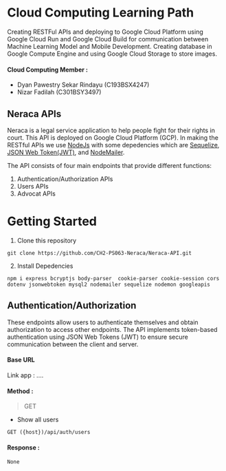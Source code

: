 # Cloud Computing Learning Path

Creating RESTFul APIs and deploying to Google Cloud Platform using Google Cloud Run and Google Cloud Build for communication between Machine Learning Model and Mobile Development. Creating database in Google Compute Engine and using Google Cloud Storage to store images.

#### Cloud Computing Member :
* Dyan Pawestry Sekar Rindayu (C193BSX4247)
* Nizar Fadilah (C301BSY3497)

## Neraca APIs

Neraca is a legal service application to help people fight for their rights in court. This API is deployed on Google Cloud Platform (GCP). In making the RESTful APIs we use [NodeJs](https://nodejs.org/en) with some depedencies which are [Sequelize](https://sequelize.org/), [JSON Web Token(JWT)](https://jwt.io/), and [NodeMailer](https://nodemailer.com/). 

The API consists of four main endpoints that provide different functions:

1. Authentication/Authorization APIs
2. Users APIs
3. Advocat APIs

# Getting Started

1. Clone this repository
```
git clone https://github.com/CH2-PS063-Neraca/Neraca-API.git
```
2. Install Depedencies
```
npm i express bcryptjs body-parser  cookie-parser cookie-session cors dotenv jsonwebtoken mysql2 nodemailer sequelize nodemon googleapis
```

## Authentication/Authorization 
These endpoints allow users to authenticate themselves and obtain authorization to access other endpoints. The API implements token-based authentication using JSON Web Tokens (JWT) to ensure secure communication between the client and server.

#### Base URL

Link app : ....

#### Method :
> GET

* Show all users
```
GET ({host})/api/auth/users
```

#### Response : 
```
None
```
